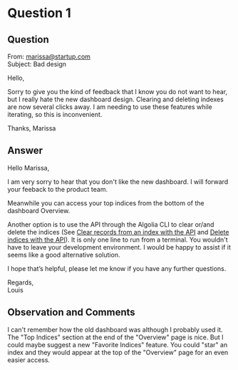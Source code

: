 # Question 1

## Question

From: marissa@startup.com\
Subject: Bad design

Hello,

Sorry to give you the kind of feedback that I know you do not want to hear, but I really hate the new dashboard design. Clearing and deleting indexes are now several clicks away. I am needing to use these features while iterating, so this is inconvenient.

Thanks,
Marissa

## Answer

Hello Marissa,

I am very sorry to hear that you don't like the new dashboard. I will forward your feeback to the product team.

Meanwhile you can access your top indices from the bottom of the dashboard Overview.

Another option is to use the API through the Algolia CLI to clear or/and delete the indices (See [Clear records from an index with the API](https://www.algolia.com/doc/guides/sending-and-managing-data/manage-indices-and-apps/manage-indices/how-to/delete-indices/?client=CLI#clear-records-from-an-index-with-the-api) and [Delete indices with the API](https://www.algolia.com/doc/guides/sending-and-managing-data/manage-indices-and-apps/manage-indices/how-to/delete-indices/?client=CLI#delete-indices-with-the-api)). It is only one line to run from a terminal. You wouldn't have to leave your development environment. I would be happy to assist if it seems like a good alternative solution.

I hope that’s helpful, please let me know if you have any further questions.

Regards,\
Louis

## Observation and Comments

I can't remember how the old dashboard was although I probably used it. The "Top Indices" section at the end of the "Overview" page is nice. But I could maybe suggest a new "Favorite Indices" feature. You could "star" an index and they would appear at the top of the "Overview" page for an even easier access.
